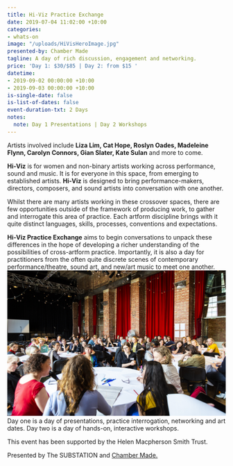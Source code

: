 ```yaml
---
title: Hi-Viz Practice Exchange
date: 2019-07-04 11:02:00 +10:00
categories:
- whats-on
image: "/uploads/HiVisHeroImage.jpg"
presented-by: Chamber Made
tagline: A day of rich discussion, engagement and networking.
price: 'Day 1: $30/$85 | Day 2: from $15 '
datetime:
- 2019-09-02 00:00:00 +10:00
- 2019-09-03 00:00:00 +10:00
is-single-date: false
is-list-of-dates: false
event-duration-txt: 2 Days
notes:
  note: Day 1 Presentations | Day 2 Workshops
---
```


Artists involved include **Liza Lim, Cat Hope, Roslyn Oades, Madeleine Flynn, Carolyn Connors, Gian Slater, Kate Sulan** and more to come. 

**Hi-Viz** is for women and non-binary artists working across performance, sound and music. It is for everyone in this space, from emerging to established artists. **Hi-Viz** is designed to bring performance-makers, directors, composers, and sound artists into conversation with one another.

Whilst there are many artists working in these crossover spaces, there are few opportunities outside of the framework of producing work, to gather and interrogate this area of practice. Each artform discipline brings with it quite distinct languages, skills, processes, conventions and expectations.

**Hi-Viz Practice Exchange** aims to begin conversations to unpack these differences in the hope of developing a richer understanding of the possibilities of cross-artform practice. Importantly, it is also a day for practitioners from the often quite discrete scenes of contemporary performance/theatre, sound art, and new/art music to meet one another.
![HiVisDays.jpg](/uploads/HiVisDays.jpg)
Day one is a day of presentations, practice interrogation, networking and art dates. Day two is a day of hands-on, interactive workshops.

This event has been supported by the Helen Macpherson Smith Trust.

Presented by The SUBSTATION and [Chamber Made.](www.chambermade.org)